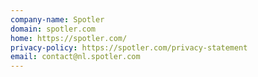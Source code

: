 ```yaml
---
company-name: Spotler
domain: spotler.com
home: https://spotler.com/
privacy-policy: https://spotler.com/privacy-statement
email: contact@nl.spotler.com
---
```




